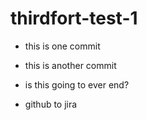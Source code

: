 # thirdfort-test-1

* this is one commit

* this is another commit

* is this going to ever end?

* github to jira

